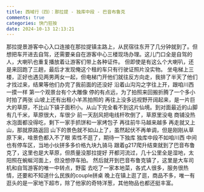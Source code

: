 ```yaml
---
title: 西域行（四）：那拉提 - 独库中段 - 巴音布鲁克
comments: true
categories: 快门狂按
date: 2024-10-13 12:13:21
---
```

那拉提景游客中心入口连接在那拉提镇主路上，从民宿往东开了几分钟就到了。但想把车开进去自驾，还需要亲自在游客中心三楼现场办理。这儿门口全是自驾的人，大喇叭也重复播放着让游客们带上各种证件。
但即使是有这么个大喇叭，还是来回跑了三趟，最后才发现俺这个租的车只有行驶证照片没实物。
坐电梯上三楼，正好也遇见两男两女一起，但电梯门开他们就往反方向走，我排了半天了他们才找过来，结果等他们办完了我前面的还没好
沿着山沟沟之字往上开，跟咱川西一摸一样
第一个观景台有个大雕像
停的有点远，为了拍照来回搬折腾了一个多小时拍了两张
山坡上还有出租小羊羔拍照的
再往上没多远视野开阔起来，是一片巨大的草原，不比山下镇子面积小。从山下完全看不到这片仙境。到对面最近的山脚有几千米，草原很大，车很少
前一天刮风把电线杆吹倒了，草原里没电
商铺没热水泡面都没得吃，剩下一家手抓饼和一家烤包子
再往前牛马越来越多
再走就又上山，那就原路返回
山下的景色就不如山上了，虽然起伏不再单调，但是刚刚从草原下来，啥景色都入不了眼
索性不逛了，期待一下独库
独库中段不如咱川西
中间也有停车区，当地小伙拼多多价格九块九骑马
跟着g217爬升结束就到了巴音布鲁克了，这里也是大草原，但质量没那拉提好
开都河流过，几十公里全是湿地，太阳照在蜿蜒河面上，但没想停车拍。
然后就开到巴音布鲁克镇了，这里是大车司机和自驾游客的唯一中转点，野蛮
去吃了一家本地菜，各式人很多，服务很热情，还要和不知道什么民族的couple拼桌
晚上在镇上逛了逛，商品不多，唯一有逛头的是一家地下超市，除了他家的奇特洋葱，其他物品也都还挺丰富。
